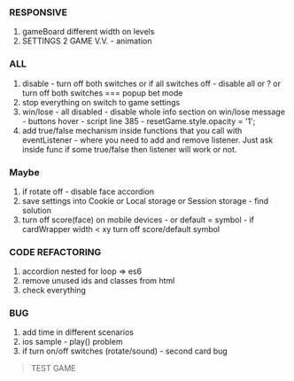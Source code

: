 ### RESPONSIVE
1. gameBoard different width on levels
2. SETTINGS 2 GAME V.V. - animation

### ALL
1. disable - turn off both switches or if all switches off - disable all or ? or turn off both switches === popup bet mode
2. stop everything on switch to game settings
3. win/lose - all disabled - disable whole info section on win/lose message - buttons hover - script line 385 - resetGame.style.opacity = '1';
4. add true/false mechanism inside functions that you call with eventListener - where you need to add and remove listener. 
  Just ask inside func if some true/false then listener will work or not.

### Maybe
1. if rotate off - disable face accordion
2. save settings into Cookie or Local storage or Session storage - find solution
3. turn off score(face) on mobile devices - or default = symbol - if cardWrapper width < xy turn off score/default symbol

### CODE REFACTORING
1. accordion nested for loop => es6
2. remove unused ids and classes from html
3. check everything

### BUG
1. add time in different scenarios
2. ios sample - play() problem
3. if turn on/off switches (rotate/sound) - second card bug

> TEST GAME